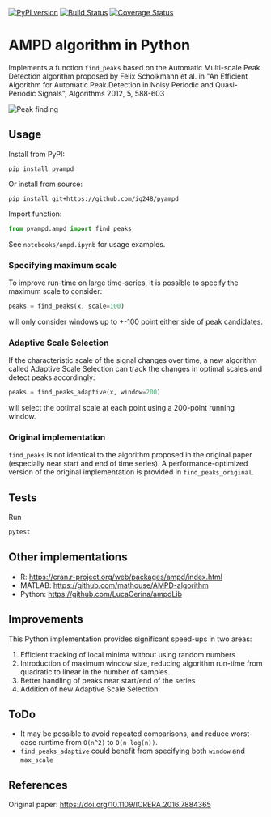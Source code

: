 [![PyPI version](https://badge.fury.io/py/pyampd.svg)](https://badge.fury.io/py/pyampd)
[![Build Status](https://travis-ci.com/ig248/pyampd.svg?branch=master)](https://travis-ci.com/ig248/pyampd)
[![Coverage Status](https://codecov.io/gh/ig248/pyampd/branch/master/graph/badge.svg)](https://codecov.io/gh/ig248/pyampd)

# AMPD algorithm in Python
Implements a function `find_peaks` based on the Automatic Multi-scale
Peak Detection algorithm proposed by Felix Scholkmann et al. in
"An Efficient Algorithm for Automatic Peak Detection in
Noisy Periodic and Quasi-Periodic Signals", Algorithms 2012,
 5, 588-603

![Peak finding](https://raw.githubusercontent.com/ig248/pyampd/master/ass_ampd.png)

## Usage
Install from PyPI:

```
pip install pyampd
```

Or install from source:

```
pip install git+https://github.com/ig248/pyampd
```

Import function:

```python
from pyampd.ampd import find_peaks
```

See `notebooks/ampd.ipynb` for usage examples.

### Specifying maximum scale
To improve run-time on large time-series, it is possible to specify the maximum scale to consider:
```python
peaks = find_peaks(x, scale=100)
```
will only consider windows up to +-100 point either side of peak candidates.

### Adaptive Scale Selection
If the characteristic scale of the signal changes over time, a new algorithm called
Adaptive Scale Selection can track the changes in optimal scales and detect peaks accordingly:
```python
peaks = find_peaks_adaptive(x, window=200)
```
will select the optimal scale at each point using a 200-point running window.


### Original implementation
`find_peaks` is not identical to the algorithm proposed in the original paper (especially near start and end of time series).
 A performance-optimized version of the original implementation is provided in `find_peaks_original`.


## Tests
Run
```bash
pytest
```

## Other implementations
- R: https://cran.r-project.org/web/packages/ampd/index.html
- MATLAB: https://github.com/mathouse/AMPD-algorithm
- Python: https://github.com/LucaCerina/ampdLib

## Improvements
This Python implementation provides significant speed-ups in two areas:
1. Efficient tracking of local minima without using random numbers
2. Introduction of maximum window size, reducing algorithm run-time from
quadratic to linear in the number of samples.
3. Better handling of peaks near start/end of the series
4. Addition of new Adaptive Scale Selection 

## ToDo
- It may be possible to avoid repeated comparisons, and reduce worst-case
runtime from `O(n^2)` to `O(n log(n))`.
- `find_peaks_adaptive` could benefit from specifying both `window` and `max_scale`

## References
Original paper: https://doi.org/10.1109/ICRERA.2016.7884365
